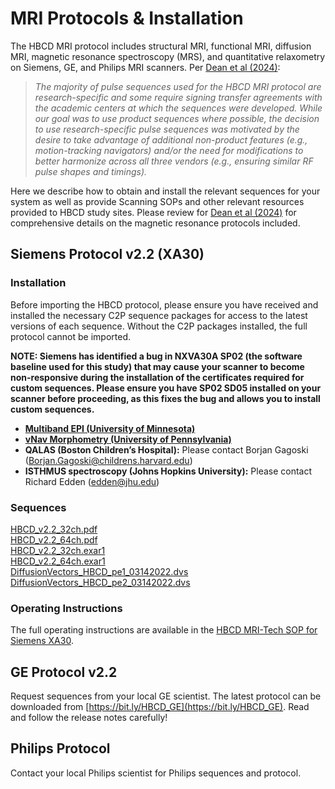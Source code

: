 # MRI Protocols & Installation

The HBCD MRI protocol includes structural MRI, functional MRI, diffusion MRI, magnetic resonance spectroscopy (MRS), and quantitative relaxometry on Siemens, GE, and Philips MRI scanners. Per [Dean et al (2024)](https://www.sciencedirect.com/science/article/pii/S1878929324001130):

>*The majority of pulse sequences used for the HBCD MRI protocol are research-specific and some require signing transfer agreements with the academic centers at which the sequences were developed. While our goal was to use product sequences where possible, the decision to use research-specific pulse sequences was motivated by the desire to take advantage of additional non-product features (e.g., motion-tracking navigators) and/or the need for modifications to better harmonize across all three vendors (e.g., ensuring similar RF pulse shapes and timings).* 

Here we describe how to obtain and install the relevant sequences for your system as well as provide Scanning SOPs and other relevant resources provided to HBCD study sites. Please review for [Dean et al (2024)](https://www.sciencedirect.com/science/article/pii/S1878929324001130) for comprehensive details on the magnetic resonance protocols included.

## Siemens Protocol v2.2 (XA30)
### Installation
Before importing the HBCD protocol, please ensure you have received and installed the necessary C2P sequence packages for access to the latest versions of each sequence. Without the C2P packages installed, the full protocol cannot be imported.

**NOTE: Siemens has identified a bug in NXVA30A SP02 (the software baseline used for this study) that may cause your scanner to become non-responsive during the installation of the certificates required for custom sequences. Please ensure you have SP02 SD05 installed on your scanner before proceeding, as this fixes the bug and allows you to install custom sequences.**

- **[Multiband EPI (University of Minnesota)](https://www.cmrr.umn.edu/multiband/)**
- **[vNav Morphometry (University of Pennsylvania)](https://mri-motion-correction-vnav-morphometry.readthedocs-hosted.com/en/nxva30a_162141/requesting.html)**
- **QALAS (Boston Children’s Hospital):** Please contact Borjan Gagoski (Borjan.Gagoski@childrens.harvard.edu)
- **ISTHMUS spectroscopy (Johns Hopkins University):** Please contact Richard Edden (edden@jhu.edu)

### Sequences
[HBCD_v2.2_32ch.pdf](siemens/HBCD_v2.2_32ch.pdf)<br>
[HBCD_v2.2_64ch.pdf](siemens/HBCD_v2.2_64ch.pdf)<br>
[HBCD_v2.2_32ch.exar1](siemens/HBCD_v2.2_32ch.exar1)<br>
[HBCD_v2.2_64ch.exar1](siemens/HBCD_v2.2_64ch.exar1)<br>
[DiffusionVectors_HBCD_pe1_03142022.dvs](siemens/DiffusionVectors_HBCD_pe1_03142022.dvs)<br>
[DiffusionVectors_HBCD_pe2_03142022.dvs](siemens/DiffusionVectors_HBCD_pe2_03142022.dvs)

### Operating Instructions
The full operating instructions are available in the [HBCD MRI-Tech SOP for Siemens XA30](HBCD_SOP_Scan_Tech_Protocol_XA30_General_V1.0.pdf).


## GE Protocol v2.2
Request sequences from your local GE scientist. The latest protocol can be downloaded from [https://bit.ly/HBCD_GE](https://bit.ly/HBCD_GE). Read and follow the release notes carefully!

## Philips Protocol
Contact your local Philips scientist for Philips sequences and protocol.  

